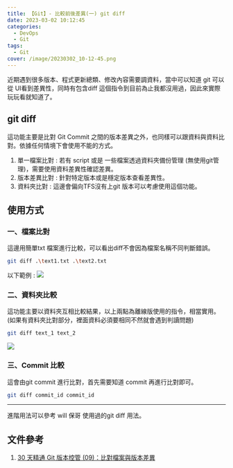 ```yaml
---
title: 【Git】- 比較前後差異(一) git diff 
date: 2023-03-02 10:12:45
categories: 
  - DevOps
  - Git
tags: 
  - Git
cover: /image/20230302_10-12-45.png
---
```


近期遇到很多版本、程式更新總類、修改內容需要調資料，當中可以知道 git 可以從 UI看到差異性，同時有包含diff 這個指令到目前為止我都沒用過，因此來實際玩玩看就知道了。

##  git diff
這功能主要是比對 Git Commit 之間的版本差異之外，也同樣可以跟資料與資料比對。依據任何情境下會使用不能的方式。

1. 單一檔案比對 : 若有 script 或是 一些檔案透過資料夾備份管理 (無使用git管理)，需要使用資料差異性確認差異。
2. 版本差異比對 : 針對特定版本或是穩定版本查看差異性。
3. 資料夾比對 : 這邊會偏向TFS沒有上git 版本可以考慮使用這個功能。


## 使用方式
### 一、檔案比對
這邊用簡單txt 檔案進行比較，可以看出diff不會因為檔案名稱不同判斷錯誤。
```bash 
git diff .\text1.txt .\text2.txt
```
以下範例 : 
![](/image/20230426_21-33-42.png)

### 二、資料夾比較
這功能主要以資料夾互相比較結果，以上兩點為離線版使用的指令，相當實用。 (如果有資料夾比對部分，裡面資料必須要相同不然就會遇到判讀問題)

```bash 
git diff text_1 text_2
```
![](/image/20230426_22-04-07.png)

### 三、Commit 比較
這會由git commit 進行比對，首先需要知道 commit 再進行比對即可。
```bash
git diff commit_id commit_id
```

---
進階用法可以參考 will 保哥 使用過的git diff 用法。
## 文件參考
1. [30 天精通 Git 版本控管 (09)：比對檔案與版本差異](https://ithelp.ithome.com.tw/articles/10135441)